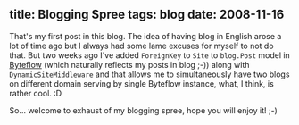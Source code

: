 title: Blogging Spree
tags: blog
date: 2008-11-16
----



That's my first post in this blog. The idea of having blog in English arose a
lot of time ago but I always had some lame excuses for myself to not do
that. But two weeks ago I've added `ForeignKey` to `Site` to `blog.Post` model
in [Byteflow][1] (which naturally reflects my posts in blog ;-)) along with
`DynamicSiteMiddleware` and that allows me to simultaneously have two blogs on
different domain serving by single Byteflow instance, what, I think, is rather
cool. :D

So... welcome to exhaust of my blogging spree, hope you will enjoy it! ;-)

[1]: http://byteflow.su/ "Django-based blog engine"

